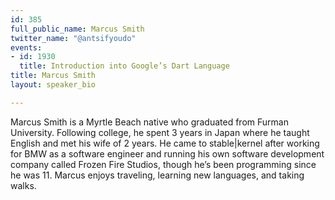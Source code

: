 ```yaml
---
id: 385
full_public_name: Marcus Smith
twitter_name: "@antsifyoudo"
events:
- id: 1930
  title: Introduction into Google’s Dart Language
title: Marcus Smith
layout: speaker_bio

---
```

Marcus Smith is a Myrtle Beach native who graduated from Furman University. Following college, he spent 3 years in Japan where he taught English and met his wife of 2 years. He came to stable|kernel after working for BMW as a software engineer and running his own software development company called Frozen Fire Studios, though he’s been programming since he was 11. Marcus enjoys traveling, learning new languages, and taking walks.